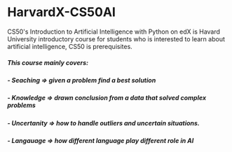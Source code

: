 # HarvardX-CS50AI
CS50's Introduction to Artificial Intelligence with Python on edX is Havard University introductory course for students who is interested to learn about artificial intelligence, CS50 is prerequisites.

##### This course mainly covers:
##### - Seaching => given a problem find a best solution
##### - Knowledge => drawn conclusion from a data that solved complex problems
##### - Uncertanity => how to handle outliers and uncertain situations.
##### - Langauage => how different language play different role in AI

